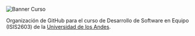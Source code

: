 ![Banner Curso](https://raw.githubusercontent.com/Uniandes-isis2603/recursos-isis2603/master/imagesWiki/banner.png)

Organización de GitHub para el curso de Desarrollo de Software en Equipo (ISIS2603) de la [Universidad de los Andes](https://uniandes.edu.co/). 
